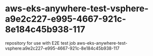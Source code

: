 # aws-eks-anywhere-test-vsphere-a9e2c227-e995-4667-921c-8e184c45b938-117
repository for use with E2E test job aws-eks-anywhere-test-vsphere:a9e2c227-e995-4667-921c-8e184c45b938-117
